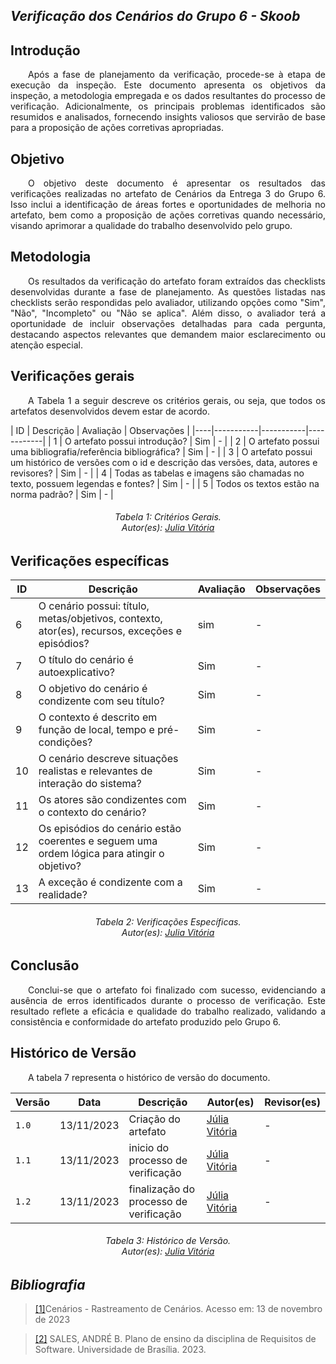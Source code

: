 ## ***Verificação dos Cenários do Grupo 6 - Skoob***

## **Introdução**
<p align="justify"> 
&emsp;&emsp;Após a fase de planejamento da verificação, procede-se à etapa de execução da inspeção. Este documento apresenta os objetivos da inspeção, a metodologia empregada e os dados resultantes do processo de verificação. Adicionalmente, os principais problemas identificados são resumidos e analisados, fornecendo insights valiosos que servirão de base para a proposição de ações corretivas apropriadas.
</p>

## **Objetivo**
<p align="justify"> 
&emsp;&emsp;O objetivo deste documento é apresentar os resultados das verificações realizadas no artefato de Cenários da Entrega 3 do Grupo 6. Isso inclui a identificação de áreas fortes e oportunidades de melhoria no artefato, bem como a proposição de ações corretivas quando necessário, visando aprimorar a qualidade do trabalho desenvolvido pelo grupo.
</p>

## **Metodologia**
<p align="justify"> 
&emsp;&emsp;Os resultados da verificação do artefato foram extraídos das checklists desenvolvidas durante a fase de planejamento. As questões listadas nas checklists serão respondidas pelo avaliador, utilizando opções como "Sim", "Não", "Incompleto" ou "Não se aplica". Além disso, o avaliador terá a oportunidade de incluir observações detalhadas para cada pergunta, destacando aspectos relevantes que demandem maior esclarecimento ou atenção especial.
</p>

## **Verificações gerais**
<p align="justify"> 
&emsp;&emsp;A Tabela 1 a seguir descreve os critérios gerais, ou seja, que todos os artefatos desenvolvidos devem estar de acordo.
</p>
| ID | Descrição | Avaliação | Observações |
|----|-----------|-----------|------------|
| 1  | O artefato possui introdução? | Sim | - |
| 2  | O artefato possui uma bibliografia/referência bibliográfica? | Sim | - |
| 3  | O artefato possui um histórico de versões com o id e descrição das versões, data, autores e revisores? | Sim | - |
| 4  | Todas as tabelas e imagens são chamadas no texto, possuem legendas e fontes? | Sim | - |
| 5  | Todos os textos estão na norma padrão? | Sim | - |

<center>
<h6> Tabela 1: Critérios Gerais.
<br/> Autor(es): <a href="https://github.com/Juhvitoria4">Julia Vitória</a></h6>
</center>

## **Verificações específicas**
| ID | Descrição | Avaliação | Observações |
|----|-----------|-----------|------------|
| 6  | O cenário possui: título, metas/objetivos, contexto, ator(es), recursos, exceções e episódios? | sim | - |
| 7  | O título do cenário é autoexplicativo? | Sim | - |
| 8  | O objetivo do cenário é condizente com seu título? | Sim | - |
| 9  | O contexto é descrito em função de local, tempo e pré-condições? | Sim | - |
| 10 | O cenário descreve situações realistas e relevantes de interação do sistema? | Sim | - |
| 11 | Os atores são condizentes com o contexto do cenário? | Sim | - |
| 12 | Os episódios do cenário estão coerentes e seguem uma ordem lógica para atingir o objetivo? | Sim | - |
| 13 | A exceção é condizente com a realidade? | Sim | - |

<center>
<h6> Tabela 2: Verificações Específicas.
<br/> Autor(es): <a href="https://github.com/Juhvitoria4">Julia Vitória</a></h6>
</center>


## **Conclusão**
<p align="justify"> 
&emsp;&emsp;Conclui-se que o artefato foi finalizado com sucesso, evidenciando a ausência de erros identificados durante o processo de verificação. Este resultado reflete a eficácia e qualidade do trabalho realizado, validando a consistência e conformidade do artefato produzido pelo Grupo 6.
</p>

## **Histórico de Versão**
<p align="justify">
&emsp;&emsp;A tabela 7 representa o histórico de versão do documento.
</p>

| Versão | Data | Descrição | Autor(es)| Revisor(es)|
|--------|------|-----------|----------|------------|
|`1.0`   |13/11/2023| Criação do artefato |  [Júlia Vitória](https://github.com/Juhvitoria4) | - |
|`1.1` | 13/11/2023 | inicio do processo de verificação |[Júlia Vitória](https://github.com/Juhvitoria4)|-|
|`1.2` | 13/11/2023 | finalização do processo de verificação |[Júlia Vitória](https://github.com/Juhvitoria4)|-|

<center>
<h6> Tabela 3: Histórico de Versão.
<br/> Autor(es): <a href="https://github.com/Juhvitoria4">Julia Vitória</a></h6>
</center>

## *Bibliografia*

> <a href="https://www-di.inf.puc-rio.br/~julio/bnncap3.pdf">[1]</a>Cenários - Rastreamento de Cenários. Acesso em: 13 de novembro de 2023

> <a href="https://aprender3.unb.br/pluginfile.php/2692699/mod_resource/content/34/Plano_de_Ensino%20RE%20022023%20Turma%202.pdf">[2]</a>  SALES, ANDRÉ B. Plano de ensino da disciplina de Requisitos de Software. Universidade de Brasília. 2023.


